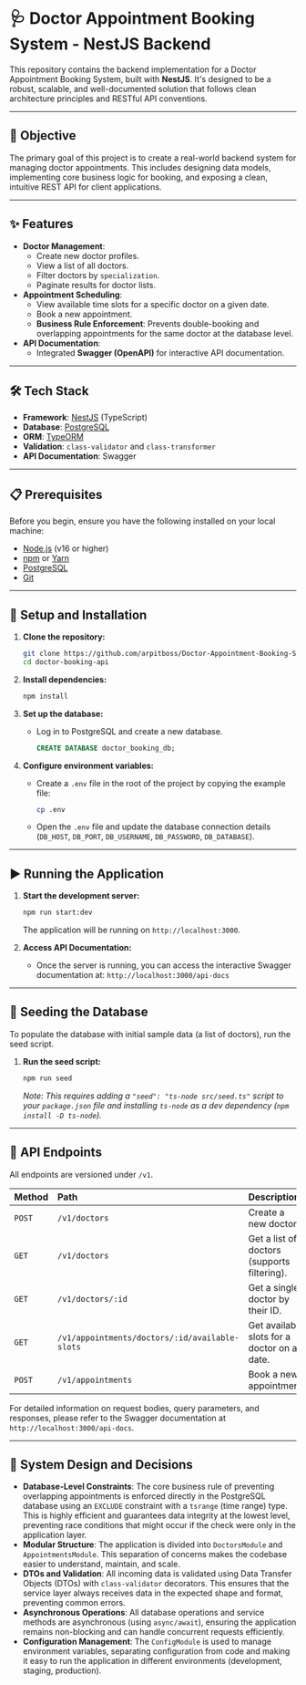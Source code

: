 # 🩺 Doctor Appointment Booking System - NestJS Backend

This repository contains the backend implementation for a Doctor Appointment Booking System, built with **NestJS**. It's designed to be a robust, scalable, and well-documented solution that follows clean architecture principles and RESTful API conventions.

---

## 🎯 Objective

The primary goal of this project is to create a real-world backend system for managing doctor appointments. This includes designing data models, implementing core business logic for booking, and exposing a clean, intuitive REST API for client applications.

---

## ✨ Features

- **Doctor Management**:
  - Create new doctor profiles.
  - View a list of all doctors.
  - Filter doctors by `specialization`.
  - Paginate results for doctor lists.
- **Appointment Scheduling**:
  - View available time slots for a specific doctor on a given date.
  - Book a new appointment.
  - **Business Rule Enforcement**: Prevents double-booking and overlapping appointments for the same doctor at the database level.
- **API Documentation**:
  - Integrated **Swagger (OpenAPI)** for interactive API documentation.

---

## 🛠️ Tech Stack

- **Framework**: [NestJS](https://nestjs.com/) (TypeScript)
- **Database**: [PostgreSQL](https://www.postgresql.org/)
- **ORM**: [TypeORM](https://typeorm.io/)
- **Validation**: `class-validator` and `class-transformer`
- **API Documentation**: Swagger

---

## 📋 Prerequisites

Before you begin, ensure you have the following installed on your local machine:

- [Node.js](https://nodejs.org/en/) (v16 or higher)
- [npm](https://www.npmjs.com/) or [Yarn](https://yarnpkg.com/)
- [PostgreSQL](https://www.postgresql.org/download/)
- [Git](https://git-scm.com/)

---

## 🚀 Setup and Installation

1.  **Clone the repository:**
    ```bash
    git clone https://github.com/arpitboss/Doctor-Appointment-Booking-System
    cd doctor-booking-api
    ```

2.  **Install dependencies:**
    ```bash
    npm install
    ```

3.  **Set up the database:**
    -   Log in to PostgreSQL and create a new database.
        ```sql
        CREATE DATABASE doctor_booking_db;
        ```

4.  **Configure environment variables:**
    -   Create a `.env` file in the root of the project by copying the example file:
        ```bash
        cp .env
        ```
    -   Open the `.env` file and update the database connection details (`DB_HOST`, `DB_PORT`, `DB_USERNAME`, `DB_PASSWORD`, `DB_DATABASE`).

---

## ▶️ Running the Application

1.  **Start the development server:**
    ```bash
    npm run start:dev
    ```
    The application will be running on `http://localhost:3000`.

2.  **Access API Documentation:**
    -   Once the server is running, you can access the interactive Swagger documentation at:
        `http://localhost:3000/api-docs`

---

## 🌱 Seeding the Database

To populate the database with initial sample data (a list of doctors), run the seed script.

1.  **Run the seed script:**
    ```bash
    npm run seed
    ```
    *Note: This requires adding a `"seed": "ts-node src/seed.ts"` script to your `package.json` file and installing `ts-node` as a dev dependency (`npm install -D ts-node`).*

---

## 🔗 API Endpoints

All endpoints are versioned under `/v1`.

| Method | Path                                         | Description                                  |
| :----- | :------------------------------------------- | :------------------------------------------- |
| `POST` | `/v1/doctors`                                | Create a new doctor.                         |
| `GET`  | `/v1/doctors`                                | Get a list of doctors (supports filtering).  |
| `GET`  | `/v1/doctors/:id`                            | Get a single doctor by their ID.             |
| `GET`  | `/v1/appointments/doctors/:id/available-slots` | Get available slots for a doctor on a date.  |
| `POST` | `/v1/appointments`                           | Book a new appointment.                      |

For detailed information on request bodies, query parameters, and responses, please refer to the Swagger documentation at `http://localhost:3000/api-docs`.

---

## 🧠 System Design and Decisions

-   **Database-Level Constraints**: The core business rule of preventing overlapping appointments is enforced directly in the PostgreSQL database using an `EXCLUDE` constraint with a `tsrange` (time range) type. This is highly efficient and guarantees data integrity at the lowest level, preventing race conditions that might occur if the check were only in the application layer.
-   **Modular Structure**: The application is divided into `DoctorsModule` and `AppointmentsModule`. This separation of concerns makes the codebase easier to understand, maintain, and scale.
-   **DTOs and Validation**: All incoming data is validated using Data Transfer Objects (DTOs) with `class-validator` decorators. This ensures that the service layer always receives data in the expected shape and format, preventing common errors.
-   **Asynchronous Operations**: All database operations and service methods are asynchronous (using `async/await`), ensuring the application remains non-blocking and can handle concurrent requests efficiently.
-   **Configuration Management**: The `ConfigModule` is used to manage environment variables, separating configuration from code and making it easy to run the application in different environments (development, staging, production).
